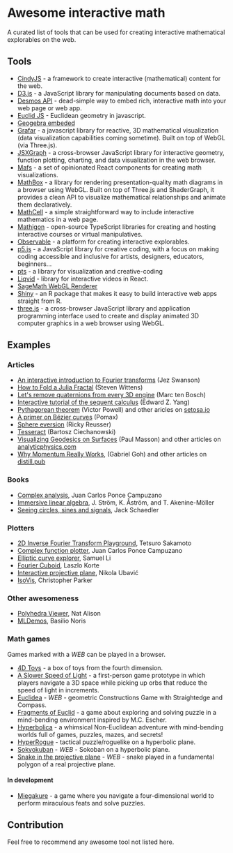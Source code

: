 # Awesome interactive math

A curated list of tools that can be used for creating interactive mathematical explorables on the web. 

## Tools

 - [CindyJS](https://cindyjs.org/) - a framework to create interactive (mathematical) content for the web.
 - [D3.js](https://d3js.org/) - a JavaScript library for manipulating documents based on data.
 - [Desmos API](https://www.desmos.com/api/) - dead-simple way to embed rich, interactive math into your web page or web app.
 - [Euclid JS](https://euclid.js.org/) - Euclidean geometry in javascript.
 - [Geogebra embeded](https://wiki.geogebra.org/en/Embedding_in_Webpages)
 - [Grafar](https://thoughtspile.github.io/grafar/) - a javascript library for reactive, 3D mathematical visualization (data visualization capabilities coming sometime). Built on top of WebGL (via Three.js).
 - [JSXGraph](http://jsxgraph.org/wp/index.html) - a cross-browser JavaScript library for interactive geometry, function plotting, charting, and data visualization in the web browser.
 - [Mafs](https://mafs.dev/) - a set of opinionated React components for creating math visualizations.
 - [MathBox](https://github.com/unconed/mathbox) - a library for rendering presentation-quality math diagrams in a browser using WebGL. Built on top of Three.js and ShaderGraph, it provides a clean API to visualize mathematical relationships and animate them declaratively.
 - [MathCell](https://mathcell.org/) - a simple straightforward way to include interactive mathematics in a web page.
 - [Mathigon](https://mathigon.io/) - open-source TypeScript libraries for creating and hosting interactive courses or virtual manipulatives.
 - [Observable](https://observablehq.com/) - a platform for creating interactive explorables.
 - [p5.js](https://p5js.org/) - a JavaScript library for creative coding, with a focus on making coding accessible and inclusive for artists, designers, educators, beginners...
 - [pts](https://ptsjs.org/) - a library for visualization and creative-coding 
 - [Liqvid](https://liqvidjs.org/) - library for interactive videos in React.
 - [SageMath WebGL Renderer](https://doc.sagemath.org/html/en/reference/plot3d/threejs.html)
 - [Shiny](https://shiny.rstudio.com/) - an R package that makes it easy to build interactive web apps straight from R.
 - [three.js](https://threejs.org) - a cross-browser JavaScript library and application programming interface used to create and display animated 3D computer graphics in a web browser using WebGL.

## Examples

### Articles

 - [An interactive introduction to Fourier transforms](https://www.jezzamon.com/fourier/index.html) (Jez Swanson)
 - [How to Fold a Julia Fractal](http://acko.net/blog/how-to-fold-a-julia-fractal/) (Steven Wittens)
 - [Let's remove quaternions from every 3D engine](https://marctenbosch.com/quaternions) (Marc ten Bosch)
 - [Interactive tutorial of the sequent calculus](http://logitext.mit.edu/tutorial) (Edward Z. Yang)
 - [Pythagorean theorem](https://setosa.io/pythagorean/) (Victor Powell) and other aricles on [setosa.io](https://setosa.io/)
 - [A primer on Bézier curves](https://pomax.github.io/bezierinfo) (Pomax)
 - [Sphere eversion](https://rreusser.github.io/explorations/sphere-eversion) (Ricky Reusser)
 - [Tesseract](https://ciechanow.ski/tesseract) (Bartosz Ciechanowski)
 - [Visualizing Geodesics on Surfaces](https://analyticphysics.com/General%20Relativity/Visualizing%20Geodesics%20on%20Surfaces.htm) (Paul Masson) and other articles on [analyticphysics.com](https://analyticphysics.com/)
 - [Why Momentum Really Works](https://distill.pub/2017/momentum/), (Gabriel Goh) and other articles on [distill.pub](https://distill.pub/)

### Books

 - [Complex analysis](https://complex-analysis.com/), Juan Carlos Ponce Campuzano
 - [Immersive linear algebra](http://immersivemath.com/ila/index.html), J. Ström, K. Åström, and T. Akenine-Möller
 - [Seeing circles, sines and signals](https://jackschaedler.github.io/circles-sines-signals), Jack Schaedler

### Plotters

 - [2D Inverse Fourier Transform Playground](https://monman53.github.io/demos/2dfft/), Tetsuro Sakamoto
 - [Complex function plotter](https://www.dynamicmath.xyz/complex/function-plotter/hsv.htm), Juan Carlos Ponce Campuzano
 - [Elliptic curve explorer](https://samuelj.li/elliptic-curve-explorer), Samuel Li
 - [Fourier Cuboid](https://static.laszlokorte.de/fourier/), Laszlo Korte
 - [Interactive projective plane](https://ubavic.rs/work/interactive_projective_plane), Nikola Ubavić
 - [IsoVis](https://rawgit.com/csp256/IsoVis/master/IsoVis.html), Christopher Parker

### Other awesomeness

 - [Polyhedra Viewer](https://polyhedra.tessera.li), Nat Alison
 - [MLDemos](https://basilio.dev/), Basilio Noris

### Math games

Games marked with a *WEB* can be played in a browser.

 - [4D Toys](https://4dtoys.com/) - a box of toys from the fourth dimension.
 - [A Slower Speed of Light](http://gamelab.mit.edu/games/a-slower-speed-of-light/) - a first-person game prototype in which players navigate a 3D space while picking up orbs that reduce the speed of light in increments.
 - [Euclidea](https://www.euclidea.xyz/) - *WEB* - geometric Constructions Game with Straightedge and Compass.
 - [Fragments of Euclid](https://nusan.itch.io/fragments-of-euclid) - a game about exploring and solving puzzle in a mind-bending environment inspired by M.C. Escher.
 - [Hyperbolica](https://store.steampowered.com/app/1256230/Hyperbolica/) - a whimsical Non-Euclidean adventure with mind-bending worlds full of games, puzzles, mazes, and secrets!
 - [HyperRogue](http://www.roguetemple.com/z/hyper/) - tactical puzzle/roguelike on a hyperbolic plane.
 - [Sokyokuban](https://sokyokuban.com/) - *WEB* - Sokoban on a hyperbolic plane.
 - [Snake in the projective plane](https://ubavic.rs/snake/snake.html) - *WEB* - snake played in a fundamental polygon of a real projective plane.

#### In development 

 - [Miegakure](https://miegakure.com/) - a game where you navigate a four-dimensional world to perform miraculous feats and solve puzzles. 

## Contribution

Feel free to recommend any awesome tool not listed here.
